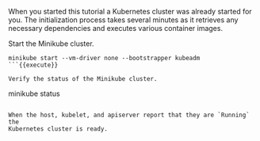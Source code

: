 When you started this tutorial a Kubernetes cluster was already started for you.
The initialization process takes several minutes as it retrieves any necessary
dependencies and executes various container images.

Start the Minikube cluster.

```shell
minikube start --vm-driver none --bootstrapper kubeadm
```{{execute}}

Verify the status of the Minikube cluster.

```
minikube status
```{{execute}}

When the host, kubelet, and apiserver report that they are `Running` the
Kubernetes cluster is ready.
